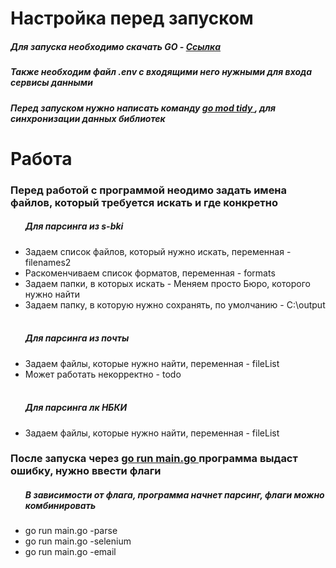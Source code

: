<h1> Настройка перед запуском </h1> 

<h5> Для запуска необходимо скачать GO - <a href='https://go.dev/dl/'>Ссылка</a> </h5>

<h5> Также необходим файл .env с входящими него нужными для входа сервисы данными</h5>

<h5> Перед запуском нужно написать команду <u> go mod tidy </u>, для синхронизации данных библиотек </h5>

<h1> Работа </h1>
<h3> Перед работой с программой неодимо задать имена файлов, который требуется искать и где конкретно </h3>
<ul> 
    <h5> Для парсинга из s-bki </h5>
    <li> Задаем список файлов, который нужно искать, переменная - filenames2</li>
    <li> Раскоменчиваем список форматов, переменная - formats </li>
    <li> Задаем папки, в которых искать - Меняем просто Бюро, которого нужно найти </li>
    <li> Задаем папку, в которую нужно сохранять, по умолчанию - C:\output</li>
    <br>
    <h5> Для парсинга из почты </h5>
    <li> Задаем файлы, которые нужно найти, переменная - fileList </li>
    <li> Может работать некорректно - todo </li>
    <br>
    <h5> Для парсинга лк НБКИ </h5>
    <li> Задаем файлы, которые нужно найти, переменная - fileList</li>
</ul>
<h3> После запуска через <u> go run main.go </u> программа выдаст ошибку, нужно ввести флаги </h3>
<ul>
    <h5> В зависимости от флага, программа начнет парсинг, флаги можно комбинировать</h5>
    <li> go run main.go -parse </li>
    <li> go run main.go -selenium </li>
    <li> go run main.go -email </li>
</ul>

